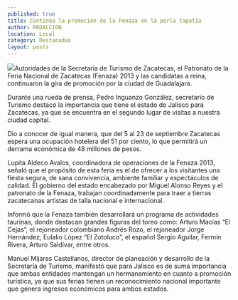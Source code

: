 ```yaml
---
published: true
title: Continúa la promoción de la Fenaza en la perla tapatía
author: REDACCION
location: Local
category: Destacadas
layout: posts
---
```


![](http://i.imgur.com/qoBQu7jm.jpg)Autoridades de la Secretaría de Turismo de Zacatecas, el Patronato de la Feria Nacional de Zacatecas (Fenaza) 2013 y las candidatas a reina, continuaron la gira de promoción por  la ciudad de Guadalajara.
 
Durante una rueda de prensa, Pedro Inguanzo González, secretario de Turismo destacó la importancia que tiene el estado de Jalisco para Zacatecas, ya que se encuentra en el segundo lugar de visitas a nuestra ciudad capital.
 
Dio a conocer de igual manera, que del 5 al 23 de septiembre Zacatecas espera una ocupación hotelera del 51 por ciento, lo que permitirá un derrama económica de 48 millones de pesos.
 
Lupita Aldeco Avalos, coordinadora de operaciones de la Fenaza 2013,  señaló que el propósito de esta feria es el de ofrecer a los visitantes una fiesta segura, de sana convivencia, ambiente familiar y espectáculos de calidad. El gobierno del estado encabezado por Miguel Alonso Reyes y el patronato de la Fenaza, trabajan coordinadamente para traer a tierras zacatecanas artistas de talla nacional e internacional.
  
Informó que la Fenaza también desarrollará un programa de actividades taurinas, donde destacan grandes figuras del toreo como: Arturo Macías “El Cejas”, el rejoneador colombiano Andrés Rozo, el rejoneador Jorge Hernández, Eulalio López “El Zotoluco”, el español Sergio Aguilar, Fermín Rivera, Arturo Saldívar, entre otros.
 
Manuel Mijares Castellanos, director de planeación y desarrollo de la Secretaría de Turismo,  manifestó que para Jalisco es de suma importancia que ambas entidades mantengan un hermanamiento en cuanto a promoción turística, ya que sus ferias tienen un reconocimiento nacional importante que genera ingresos económicos para ambos estados.
